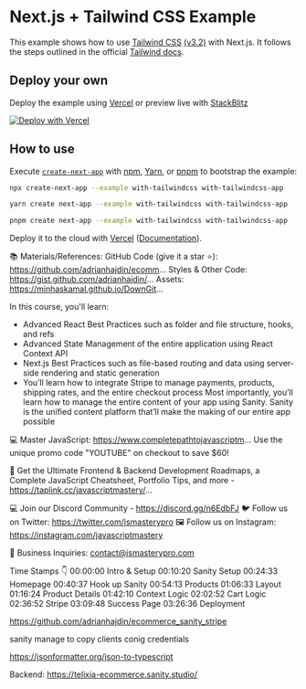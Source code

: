 # Next.js + Tailwind CSS Example

This example shows how to use [Tailwind CSS](https://tailwindcss.com/) [(v3.2)](https://tailwindcss.com/blog/tailwindcss-v3-2) with Next.js. It follows the steps outlined in the official [Tailwind docs](https://tailwindcss.com/docs/guides/nextjs).

## Deploy your own

Deploy the example using [Vercel](https://vercel.com?utm_source=github&utm_medium=readme&utm_campaign=next-example) or preview live with [StackBlitz](https://stackblitz.com/github/vercel/next.js/tree/canary/examples/with-tailwindcss)

[![Deploy with Vercel](https://vercel.com/button)](https://vercel.com/new/git/external?repository-url=https://github.com/vercel/next.js/tree/canary/examples/with-tailwindcss&project-name=with-tailwindcss&repository-name=with-tailwindcss)

## How to use

Execute [`create-next-app`](https://github.com/vercel/next.js/tree/canary/packages/create-next-app) with [npm](https://docs.npmjs.com/cli/init), [Yarn](https://yarnpkg.com/lang/en/docs/cli/create/), or [pnpm](https://pnpm.io) to bootstrap the example:

```bash
npx create-next-app --example with-tailwindcss with-tailwindcss-app
```

```bash
yarn create next-app --example with-tailwindcss with-tailwindcss-app
```

```bash
pnpm create next-app --example with-tailwindcss with-tailwindcss-app
```

Deploy it to the cloud with [Vercel](https://vercel.com/new?utm_source=github&utm_medium=readme&utm_campaign=next-example) ([Documentation](https://nextjs.org/docs/deployment)).

📚 Materials/References:
GitHub Code (give it a star ⭐): https://github.com/adrianhajdin/ecomm...
Styles & Other Code: https://gist.github.com/adrianhajdin/...
Assets: https://minhaskamal.github.io/DownGit...

In this course, you'll learn:
- Advanced React Best Practices such as folder and file structure, hooks, and refs
- Advanced State Management of the entire application using React Context API
- Next.js Best Practices such as file-based routing and data using server-side rendering and static generation
- You’ll learn how to integrate Stripe to manage payments, products, shipping rates, and the entire checkout process
Most importantly, you’ll learn how to manage the entire content of your app using Sanity. Sanity is the unified content platform that’ll make the making of our entire app possible

💻 Master JavaScript: https://www.completepathtojavascriptm...
Use the unique promo code "YOUTUBE" on checkout to save $60!

📙 Get the Ultimate Frontend & Backend Development Roadmaps, a Complete JavaScript Cheatsheet, Portfolio Tips, and more - https://taplink.cc/javascriptmastery/...

💻 Join our Discord Community - https://discord.gg/n6EdbFJ
🐦 Follow us on Twitter: https://twitter.com/jsmasterypro
🖼️ Follow us on Instagram: https://instagram.com/javascriptmastery

💼 Business Inquiries: contact@jsmasterypro.com

Time Stamps 👇
00:00:00 Intro & Setup
00:10:20 Sanity Setup
00:24:33 Homepage
00:40:37 Hook up Sanity
00:54:13 Products
01:06:33 Layout
01:16:24 Product Details
01:42:10 Context Logic
02:02:52 Cart Logic
02:36:52 Stripe
03:09:48 Success Page
03:26:36 Deployment


https://github.com/adrianhajdin/ecommerce_sanity_stripe

sanity manage to copy clients conig credentials

https://jsonformatter.org/json-to-typescript

Backend: https://telixia-ecommerce.sanity.studio/

